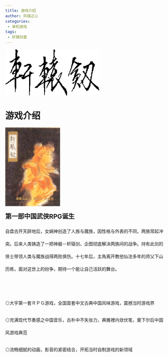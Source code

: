 ```yaml
---
title: 游戏介绍
author: 风城之心
categories:
 - 单机游戏
tags:
 - 轩辕剑壹
---
```


![轩辕剑壹logo](../../../public/img/games/swd1/swd1word.gif)
<br>

# 游戏介绍

![轩辕剑壹logo](../../../public/img/games/swd1/swdcover.jpg)

<span style="font-size:20px;font-weight:bold;">第一部中国武侠RPG诞生</span>

<script setup>
import { ref } from 'vue'

const data = ref([{
      label: 'CPU',
      value: '286以上',
    }, {
      label: '使用平台',
      value: 'DOS 3.0版以上',
    }, {
      label: '发行版本',
      value: '磁片'
    }, {
      label: '操作方式',
      value: '键盘',
    }, {
      label: '建议售价',
      value: 'NT$350元(已绝版)'
    }, {
      label: '发行日期',
      value: '1990年10月13日'
    }]);
</script>
  <a-space direction="vertical" size="large" fill>
    <a-descriptions :data="data" layout="inline-vertical" bordered/>
</a-space>




<div style="line-height:40px;">
<p>自盘古开天辟地后，女娲神创造了人族与魔族，因性格与外表的不同，两族常起冲突。后来人类铸造了一把神器－轩辕剑，企图彻底解决两族间的战争。持有此剑的侠士带领人类与魔族战得两败俱伤。十七年后，主角离开教他仙法多年的师父下山历练，面对这世上的纷争，期待一个能让自己活跃的舞台。</p>
<br />
<p>◎大宇第一套ＲＰＧ游戏，全国首套中文古典中国风味游戏，震撼当时游戏界</p>
<p>◎充满现代节奏感之中国音乐，古朴中不失张力，典雅裡内敛伏笔，奠下尔后中国风游戏典范</p>
<p>◎流畅细腻的动画，影音的紧密结合，开拓当时自制游戏的新领域</p>
</div>


